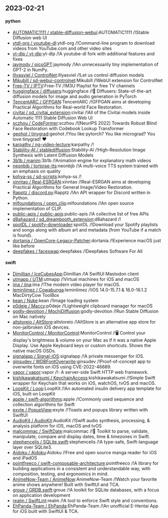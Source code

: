 ## 2023-02-21

#### python
* [AUTOMATIC1111 / stable-diffusion-webui](https://github.com/AUTOMATIC1111/stable-diffusion-webui):AUTOMATIC1111 /!Stable Diffusion web UI
* [ytdl-org / youtube-dl](https://github.com/ytdl-org/youtube-dl):ytdl-org /!Command-line program to download videos from YouTube.com and other video sites
* [yt-dlp / yt-dlp](https://github.com/yt-dlp/yt-dlp):yt-dlp /!A youtube-dl fork with additional features and fixes
* [jaymody / picoGPT](https://github.com/jaymody/picoGPT):jaymody /!An unnecessarily tiny implementation of GPT-2 in NumPy.
* [lllyasviel / ControlNet](https://github.com/lllyasviel/ControlNet):lllyasviel /!Let us control diffusion models
* [Mikubill / sd-webui-controlnet](https://github.com/Mikubill/sd-webui-controlnet):Mikubill /!WebUI extension for ControlNet
* [Free-TV / IPTV](https://github.com/Free-TV/IPTV):Free-TV /!M3U Playlist for free TV channels
* [huggingface / diffusers](https://github.com/huggingface/diffusers):huggingface /!🤗
Diffusers: State-of-the-art diffusion models for image and audio generation in PyTorch
* [TencentARC / GFPGAN](https://github.com/TencentARC/GFPGAN):TencentARC /!GFPGAN aims at developing Practical Algorithms for Real-world Face Restoration.
* [civitai / sd_civitai_extension](https://github.com/civitai/sd_civitai_extension):civitai /!All of the Civitai models inside Automatic 1111 Stable Diffusion Web UI
* [sczhou / CodeFormer](https://github.com/sczhou/CodeFormer):sczhou /![NeurIPS 2022] Towards Robust Blind Face Restoration with Codebook Lookup Transformer
* [geohot / tinygrad](https://github.com/geohot/tinygrad):geohot /!You like pytorch? You like micrograd? You love tinygrad!
❤️
* [karpathy / ng-video-lecture](https://github.com/karpathy/ng-video-lecture):karpathy /!
* [Stability-AI / stablediffusion](https://github.com/Stability-AI/stablediffusion):Stability-AI /!High-Resolution Image Synthesis with Latent Diffusion Models
* [3b1b / manim](https://github.com/3b1b/manim):3b1b /!Animation engine for explanatory math videos
* [neonbjb / tortoise-tts](https://github.com/neonbjb/tortoise-tts):neonbjb /!A multi-voice TTS system trained with an emphasis on quality
* [kohya-ss / sd-scripts](https://github.com/kohya-ss/sd-scripts):kohya-ss /!
* [xinntao / Real-ESRGAN](https://github.com/xinntao/Real-ESRGAN):xinntao /!Real-ESRGAN aims at developing Practical Algorithms for General Image/Video Restoration.
* [Rapptz / discord.py](https://github.com/Rapptz/discord.py):Rapptz /!An API wrapper for Discord written in Python.
* [mlfoundations / open_clip](https://github.com/mlfoundations/open_clip):mlfoundations /!An open source implementation of CLIP.
* [public-apis / public-apis](https://github.com/public-apis/public-apis):public-apis /!A collective list of free APIs
* [d8ahazard / sd_dreambooth_extension](https://github.com/d8ahazard/sd_dreambooth_extension):d8ahazard /!
* [spotDL / spotify-downloader](https://github.com/spotDL/spotify-downloader):spotDL /!Download your Spotify playlists and songs along with album art and metadata (from YouTube if a match is found).
* [dortania / OpenCore-Legacy-Patcher](https://github.com/dortania/OpenCore-Legacy-Patcher):dortania /!Experience macOS just like before
* [deepfakes / faceswap](https://github.com/deepfakes/faceswap):deepfakes /!Deepfakes Software For All

#### swift
* [Dimillian / IceCubesApp](https://github.com/Dimillian/IceCubesApp):Dimillian /!A SwiftUI Mastodon client
* [utmapp / UTM](https://github.com/utmapp/UTM):utmapp /!Virtual machines for iOS and macOS
* [iina / iina](https://github.com/iina/iina):iina /!The modern video player for macOS.
* [leminlimez / Cowabunga](https://github.com/leminlimez/Cowabunga):leminlimez /!iOS 14.0-15.7.1 & 16.0-16.1.2 MacDirtyCow ToolBox
* [kean / Nuke](https://github.com/kean/Nuke):kean /!Image loading system
* [p0deje / Maccy](https://github.com/p0deje/Maccy):p0deje /!Lightweight clipboard manager for macOS
* [godly-devotion / MochiDiffusion](https://github.com/godly-devotion/MochiDiffusion):godly-devotion /!Run Stable Diffusion on Mac natively
* [altstoreio / AltStore](https://github.com/altstoreio/AltStore):altstoreio /!AltStore is an alternative app store for non-jailbroken iOS devices.
* [MonitorControl / MonitorControl](https://github.com/MonitorControl/MonitorControl):MonitorControl /!🖥
Control your display's brightness & volume on your Mac as if it was a native Apple Display. Use Apple Keyboard keys or custom shortcuts. Shows the native macOS OSDs.
* [signalapp / Signal-iOS](https://github.com/signalapp/Signal-iOS):signalapp /!A private messenger for iOS.
* [ginsudev / WDBFontOverwrite](https://github.com/ginsudev/WDBFontOverwrite):ginsudev /!Proof-of-concept app to overwrite fonts on iOS using CVE-2022-46689.
* [vapor / vapor](https://github.com/vapor/vapor):vapor /!💧
A server-side Swift HTTP web framework.
* [kishikawakatsumi / KeychainAccess](https://github.com/kishikawakatsumi/KeychainAccess):kishikawakatsumi /!Simple Swift wrapper for Keychain that works on iOS, watchOS, tvOS and macOS.
* [LoopKit / Loop](https://github.com/LoopKit/Loop):LoopKit /!An automated insulin delivery app template for iOS, built on LoopKit
* [apple / swift-algorithms](https://github.com/apple/swift-algorithms):apple /!Commonly used sequence and collection algorithms for Swift
* [exyte / PopupView](https://github.com/exyte/PopupView):exyte /!Toasts and popups library written with SwiftUI
* [AudioKit / AudioKit](https://github.com/AudioKit/AudioKit):AudioKit /!Swift audio synthesis, processing, & analysis platform for iOS, macOS and tvOS
* [malcommac / SwiftDate](https://github.com/malcommac/SwiftDate):malcommac /!🐔
Toolkit to parse, validate, manipulate, compare and display dates, time & timezones in Swift.
* [stephencelis / SQLite.swift](https://github.com/stephencelis/SQLite.swift):stephencelis /!A type-safe, Swift-language layer over SQLite3.
* [Aidoku / Aidoku](https://github.com/Aidoku/Aidoku):Aidoku /!Free and open source manga reader for iOS and iPadOS
* [pointfreeco / swift-composable-architecture](https://github.com/pointfreeco/swift-composable-architecture):pointfreeco /!A library for building applications in a consistent and understandable way, with composition, testing, and ergonomics in mind.
* [AnimeNow-Team / AnimeNow](https://github.com/AnimeNow-Team/AnimeNow):AnimeNow-Team /!Watch your favorite anime shows anywhere! Built with SwiftUI and TCA.
* [groue / GRDB.swift](https://github.com/groue/GRDB.swift):groue /!A toolkit for SQLite databases, with a focus on application development
* [realm / SwiftLint](https://github.com/realm/SwiftLint):realm /!A tool to enforce Swift style and conventions.
* [EhPanda-Team / EhPanda](https://github.com/EhPanda-Team/EhPanda):EhPanda-Team /!An unofficial E-Hentai App for iOS built with SwiftUI & TCA.

